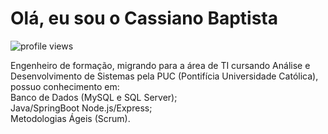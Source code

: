 <h1 align="left">Olá, eu sou o Cassiano Baptista </h1>
<p align="left"> <img src="https://komarev.com/ghpvc/?username=cassianobaptista&color=yellow" alt="profile views" /> </p>

Engenheiro de formação, migrando para a área de TI cursando Análise e Desenvolvimento de Sistemas pela PUC (Pontifícia Universidade Católica), possuo conhecimento em: <br>
Banco de Dados (MySQL e SQL Server); <br>
Java/SpringBoot
Node.js/Express; <br>
Metodologias Ágeis (Scrum).

<br>




